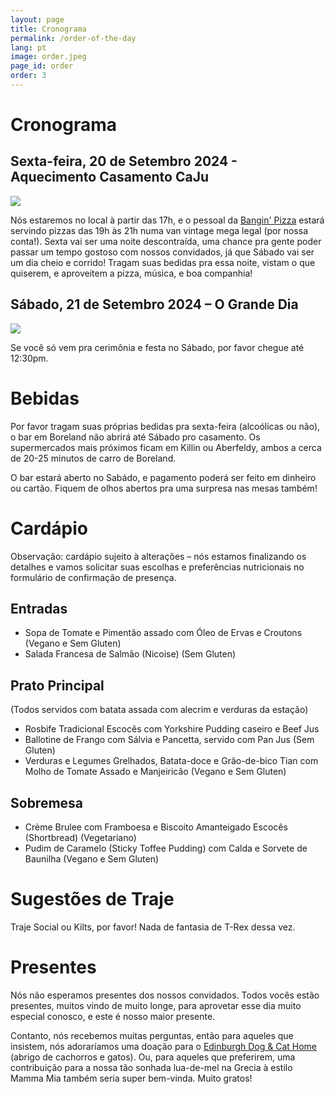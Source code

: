 ```yaml
---
layout: page
title: Cronograma
permalink: /order-of-the-day
lang: pt
image: order.jpeg
page_id: order
order: 3
---
```


# Cronograma

## Sexta-feira, 20 de Setembro 2024 - Aquecimento Casamento CaJu

 <div class="timeline">
    <img src="{{site.url}}/assets/img/sexta_cronograma.png" />
 </div>

Nós estaremos no local à partir das 17h, e o pessoal da [Bangin' Pizza](https://www.banginpizza.co.uk/) estará servindo pizzas das 19h às 21h numa van vintage mega legal (por nossa conta!). Sexta vai ser uma noite descontraída, uma chance pra gente poder passar um tempo gostoso com nossos convidados, já que Sábado vai ser um dia cheio e corrido! Tragam suas bedidas pra essa noite, vistam o que quiserem, e aproveitem a pizza, música, e boa companhia! 

## Sábado, 21 de Setembro 2024 – O Grande Dia 

<div class="timeline">
    <img src="{{site.url}}/assets/img/sabado_cronograma.png" />
</div>

Se você só vem pra cerimônia e festa no Sábado, por favor chegue até 12:30pm.

# Bebidas

Por favor tragam suas próprias bedidas pra sexta-feira (alcoólicas ou não), o bar em Boreland não abrirá até Sábado pro casamento. Os supermercados mais próximos ficam em Killin ou Aberfeldy, ambos a cerca de 20-25 minutos de carro de Boreland. 

O bar estará aberto no Sabádo, e pagamento poderá ser feito em dinheiro ou cartão. Fiquem de olhos abertos pra uma surpresa nas mesas também!


# Cardápio

Observação: cardápio sujeito à alterações – nós estamos finalizando os detalhes e vamos solicitar suas escolhas e preferências nutricionais no formulário de confirmação de presença. 

## Entradas

-	Sopa de Tomate e Pimentão assado com Óleo de Ervas e Croutons (Vegano e Sem Gluten)
-	Salada Francesa de Salmão (Nicoise) (Sem Gluten)

## Prato Principal

(Todos servidos com batata assada com alecrim e verduras da estação)
-	Rosbife Tradicional Escocês com Yorkshire Pudding caseiro e Beef Jus
-	Ballotine de Frango com Sálvia e Pancetta, servido com Pan Jus (Sem Gluten)
-	Verduras e Legumes Grelhados, Batata-doce e Grão-de-bico Tian com Molho de Tomate Assado e Manjeiricão (Vegano e Sem Gluten)

## Sobremesa

-	Crème Brulee com Framboesa e Biscoito Amanteigado Escocês (Shortbread) (Vegetariano)
-	Pudim de Caramelo (Sticky Toffee Pudding) com Calda e Sorvete de Baunilha (Vegano e Sem Gluten)

# Sugestões de Traje 

Traje Social ou Kilts, por favor! Nada de fantasia de T-Rex dessa vez. 

# Presentes

Nós não esperamos presentes dos nossos convidados. Todos vocês estão presentes, muitos vindo de muito longe, para aprovetar esse dia muito especial conosco, e este é nosso maior presente. 

Contanto, nós recebemos muitas perguntas, então para aqueles que insistem, nós adoraríamos uma doação para o [Edinburgh Dog & Cat Home](https://edch.org.uk/donate/) (abrigo de cachorros e gatos). Ou, para aqueles que preferirem, uma contribuição para a nossa tão sonhada lua-de-mel na Grecia à estilo Mamma Mia também seria super bem-vinda. Muito gratos! 